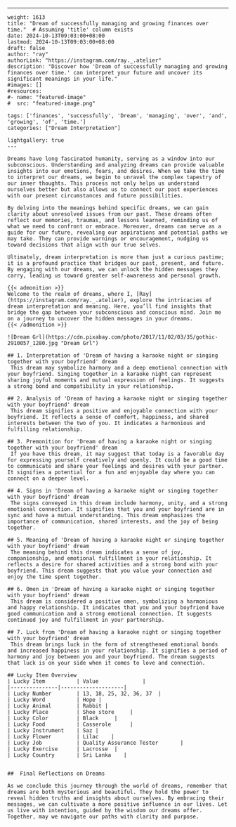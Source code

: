 ---
    weight: 1613
    title: "Dream of successfully managing and growing finances over time."  # Assuming 'title' column exists
    date: 2024-10-13T09:03:00+08:00
    lastmod: 2024-10-13T09:03:00+08:00
    draft: false
    author: "ray"
    authorLink: "https://instagram.com/ray._.atelier"
    description: "Discover how 'Dream of successfully managing and growing finances over time.' can interpret your future and uncover its significant meanings in your life."
    #images: []
    #resources:
    #- name: "featured-image"
    #  src: "featured-image.png"
    
    tags: ['finances', 'successfully', 'Dream', 'managing', 'over', 'and', 'growing', 'of', 'time.']
    categories: ["Dream Interpretation"]
    
    lightgallery: true
    ---
    
    Dreams have long fascinated humanity, serving as a window into our subconscious. Understanding and analyzing dreams can provide valuable insights into our emotions, fears, and desires. When we take the time to interpret our dreams, we begin to unravel the complex tapestry of our inner thoughts. This process not only helps us understand ourselves better but also allows us to connect our past experiences with our present circumstances and future possibilities.
    
    By delving into the meanings behind specific dreams, we can gain clarity about unresolved issues from our past. These dreams often reflect our memories, traumas, and lessons learned, reminding us of what we need to confront or embrace. Moreover, dreams can serve as a guide for our future, revealing our aspirations and potential paths we may take. They can provide warnings or encouragement, nudging us toward decisions that align with our true selves.
    
    Ultimately, dream interpretation is more than just a curious pastime; it is a profound practice that bridges our past, present, and future. By engaging with our dreams, we can unlock the hidden messages they carry, leading us toward greater self-awareness and personal growth.
    
    {{< admonition >}}
    Welcome to the realm of dreams, where I, [Ray](https://instagram.com/ray._.atelier), explore the intricacies of dream interpretation and meaning. Here, you’ll find insights that bridge the gap between your subconscious and conscious mind. Join me on a journey to uncover the hidden messages in your dreams.
    {{< /admonition >}}
    
    ![Dream Grl](https://cdn.pixabay.com/photo/2017/11/02/03/35/gothic-2910057_1280.jpg "Dream Grl")
    
    ## 1. Interpretation of 'Dream of having a karaoke night or singing together with your boyfriend' dream
     This dream may symbolize harmony and a deep emotional connection with your boyfriend. Singing together in a karaoke night can represent sharing joyful moments and mutual expression of feelings. It suggests a strong bond and compatibility in your relationship.
    
    ## 2. Analysis of 'Dream of having a karaoke night or singing together with your boyfriend' dream
     This dream signifies a positive and enjoyable connection with your boyfriend. It reflects a sense of comfort, happiness, and shared interests between the two of you. It indicates a harmonious and fulfilling relationship.
    
    ## 3. Premonition for 'Dream of having a karaoke night or singing together with your boyfriend' dream
     If you have this dream, it may suggest that today is a favorable day for expressing yourself creatively and openly. It could be a good time to communicate and share your feelings and desires with your partner. It signifies a potential for a fun and enjoyable day where you can connect on a deeper level.
    
    ## 4. Signs in 'Dream of having a karaoke night or singing together with your boyfriend' dream
     The signs conveyed in this dream include harmony, unity, and a strong emotional connection. It signifies that you and your boyfriend are in sync and have a mutual understanding. This dream emphasizes the importance of communication, shared interests, and the joy of being together.
    
    ## 5. Meaning of 'Dream of having a karaoke night or singing together with your boyfriend' dream
     The meaning behind this dream indicates a sense of joy, companionship, and emotional fulfillment in your relationship. It reflects a desire for shared activities and a strong bond with your boyfriend. This dream suggests that you value your connection and enjoy the time spent together.
    
    ## 6. Omen in 'Dream of having a karaoke night or singing together with your boyfriend' dream
     This dream is considered a positive omen, symbolizing a harmonious and happy relationship. It indicates that you and your boyfriend have good communication and a strong emotional connection. It suggests continued joy and fulfillment in your partnership.
    
    ## 7. Luck from 'Dream of having a karaoke night or singing together with your boyfriend' dream
     This dream brings luck in the form of strengthened emotional bonds and increased happiness in your relationship. It signifies a period of harmony and joy between you and your boyfriend. The dream suggests that luck is on your side when it comes to love and connection.
    
    ## Lucky Item Overview
    | Lucky Item          | Value              |
    |---------------|--------------------|
    | Lucky Number        | 13, 18, 25, 32, 36, 37  |
    | Lucky Word          | Hope |
    | Lucky Animal        | Rabbit |
    | Lucky Place         | Shoe store     |
    | Lucky Color         | Black     |
    | Lucky Food          | Casserole      |
    | Lucky Instrument    | Saz |
    | Lucky Flower        | Lilac    |
    | Lucky Job           | Quality Assurance Tester       |
    | Lucky Exercise      | Lacrosse  |
    | Lucky Country       | Sri Lanka    |
    
    
    ##  Final Reflections on Dreams
    
    As we conclude this journey through the world of dreams, remember that dreams are both mysterious and beautiful. They hold the power to reveal hidden truths and insights about ourselves. By embracing their messages, we can cultivate a more positive influence in our lives. Let us live with intention, guided by the wisdom our dreams offer. Together, may we navigate our paths with clarity and purpose.
    
